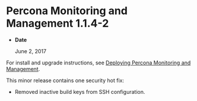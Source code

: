 # Percona Monitoring and Management 1.1.4-2

* **Date**

    June 2, 2017

For install and upgrade instructions, see [Deploying Percona Monitoring and Management](../deploy/index.md).

This minor release contains one security hot fix:

* Removed inactive build keys from SSH configuration.
